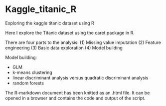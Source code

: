 # Kaggle_titanic_R
Exploring the kaggle titanic dataset using R

Here I explore the Titanic dataset using the caret package in R. 

There are four parts to the analysis: 
(1) Missing value imputation
(2) Feature engineering
(3) Basic data exploration
(4) Model building 

Model building:
- GLM
- k-means clustering
- linear discriminant analysis versus quadratic discriminant analysis
- random forests

The R-markdown document has been knitted as an .html file. It can be opened in a browser and contains the code and output of the script.
